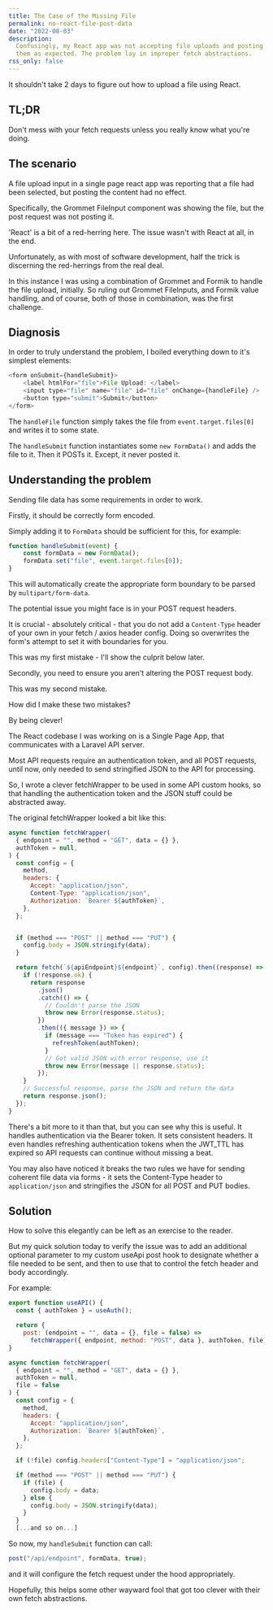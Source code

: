 ```yaml
---
title: The Case of the Missing File
permalink: no-react-file-post-data
date: "2022-08-03"
description:
  Confusingly, my React app was not accepting file uploads and posting
  them as expected. The problem lay in improper fetch abstractions.
rss_only: false
---
```


It shouldn't take 2 days to figure out how to upload a file using React.

## TL;DR

Don't mess with your fetch requests unless you really know what you're doing.

## The scenario

A file upload input in a single page react app was reporting that a file had been selected, but posting the content had no effect.

Specifically, the Grommet FileInput component was showing the file, but the post request was not posting it.

'React' is a bit of a red-herring here. The issue wasn't with React at all, in the end.

Unfortunately, as with most of software development, half the trick is discerning the red-herrings from the real deal.

In this instance I was using a combination of Grommet and Formik to handle the file upload, initially. So ruling out Grommet FileInputs, and Formik value handling, and of course, both of those in combination, was the first challenge.

## Diagnosis

In order to truly understand the problem, I boiled everything down to it's simplest elements:

```js
<form onSubmit={handleSubmit}>
	<label htmlFor="file">File Upload: </label>
	<input type="file" name="file" id="file" onChange={handleFile} />
	<button type="submit">Submit</button>
</form>
```

The `handleFile` function simply takes the file from `event.target.files[0]` and writes it to some state.

The `handleSubmit` function instantiates some `new FormData()` and adds the file to it. Then it POSTs it. Except, it never posted it.

## Understanding the problem

Sending file data has some requirements in order to work.

Firstly, it should be correctly form encoded.

Simply adding it to `FormData` should be sufficient for this, for example:

```js
function handleSubmit(event) {
	const formData = new FormData();
	formData.set("file", event.target.files[0]);
}
```

This will automatically create the appropriate form boundary to be parsed by `multipart/form-data`.

The potential issue you might face is in your POST request headers.

It is crucial - absolutely critical - that you do not add a `Content-Type` header of your own in your fetch / axios header config. Doing so overwrites the form's attempt to set it with boundaries for you.

This was my first mistake - I'll show the culprit below later.

Secondly, you need to ensure you aren't altering the POST request body.

This was my second mistake.

How did I make these two mistakes?

By being clever!

The React codebase I was working on is a Single Page App, that communicates with a Laravel API server.

Most API requests require an authentication token, and all POST requests, until now, only needed to send stringified JSON to the API for processing.

So, I wrote a clever fetchWrapper to be used in some API custom hooks, so that handling the authentication token and the JSON stuff could be abstracted away.

The original fetchWrapper looked a bit like this:

```js
async function fetchWrapper(
  { endpoint = "", method = "GET", data = {} },
  authToken = null,
) {
  const config = {
    method,
    headers: {
      Accept: "application/json",
      Content-Type: "application/json",
      Authorization: `Bearer ${authToken}`,
    },
  };


  if (method === "POST" || method === "PUT") {
    config.body = JSON.stringify(data);
  }

  return fetch(`${apiEndpoint}${endpoint}`, config).then((response) => {
    if (!response.ok) {
      return response
        .json()
        .catch(() => {
          // Couldn't parse the JSON
          throw new Error(response.status);
        })
        .then(({ message }) => {
          if (message === "Token has expired") {
            refreshToken(authToken);
          }
          // Got valid JSON with error response, use it
          throw new Error(message || response.status);
        });
    }
    // Successful response, parse the JSON and return the data
    return response.json();
  });
}
```

There's a bit more to it than that, but you can see why this is useful. It handles authentication via the Bearer token. It sets consistent headers. It even handles refreshing authentication tokens when the JWT_TTL has expired so API requests can continue without missing a beat.

You may also have noticed it breaks the two rules we have for sending coherent file data via forms - it sets the Content-Type header to `application/json` and stringifies the JSON for all POST and PUT bodies.

## Solution

How to solve this elegantly can be left as an exercise to the reader.

But my quick solution today to verify the issue was to add an additional optional parameter to my custom useApi post hook to designate whether a file needed to be sent, and then to use that to control the fetch header and body accordingly.

For example:

```js
export function useAPI() {
  const { authToken } = useAuth();

  return {
    post: (endpoint = "", data = {}, file = false) =>
      fetchWrapper({ endpoint, method: "POST", data }, authToken, file),
}

async function fetchWrapper(
  { endpoint = "", method = "GET", data = {} },
  authToken = null,
  file = false
) {
  const config = {
    method,
    headers: {
      Accept: "application/json",
      Authorization: `Bearer ${authToken}`,
    },
  };

  if (!file) config.headers["Content-Type"] = "application/json";

  if (method === "POST" || method === "PUT") {
    if (file) {
      config.body = data;
    } else {
      config.body = JSON.stringify(data);
    }
  }
  [...and so on...]
```

So now, my `handleSubmit` function can call:

```js
post("/api/endpoint", formData, true);
```

and it will configure the fetch request under the hood appropriately.

Hopefully, this helps some other wayward fool that got too clever with their own fetch abstractions.
